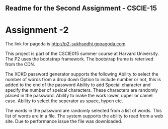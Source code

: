 ## Readme for the Second Assignment - CSCIE-15

# Assignment -2

The link for pagoda is http://p2-sukhsodhi.gopagoda.com

This project is part of the CSCIE015 summer course at Harvard University.
The P2 uses the bootstrap framework. The bootstrap frame is reterived from the CDN.

The XCKD password generator supports the following
	Ability to select the number of words from a drop down
	Option to include number or not, this is added to the end of the password
	Ability to add Special character and specify the number of speical characters. These characters are randomly placed in the password.
	Ability to make the work lower, upper or camel case.
	Ability to select the seperator as space, hypen etc.

The words in the password are randomly selected from a list of words. This list of words are in a file. The system supports the ability to read from a web site. Due to performance issue the file was downloaded. 
